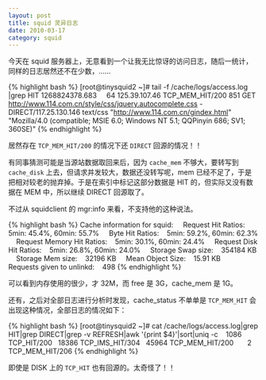 ```yaml
---
layout: post
title: squid 灵异日志
date: 2010-03-17
category: squid
---
```


今天在 squid 服务器上，无意看到一个让我无比惊讶的访问日志，随后一统计，同样的日志居然还不在少数，……

{% highlight bash %}
    [root@tinysquid2 ~]# tail -f /cache/logs/access.log |grep HIT
    1268824378.683     64 125.39.107.46 TCP_MEM_HIT/200 851 GET http://www.114.com.cn/style/css/jquery.autocomplete.css - DIRECT/117.25.130.146 text/css "http://www.114.com.cn/gindex.html" "Mozilla/4.0 (compatible; MSIE 6.0; Windows NT 5.1; QQPinyin 686; SV1; 360SE)"
{% endhighlight %}

居然存在 `TCP_MEM_HIT/200` 的情况下还 `DIRECT` 回源的情况！！

有同事猜测可能是当源站数据取回来后，因为 `cache_mem` 不够大，要转写到 `cache_disk` 上去，但请求并发较大，数据还没转写呢，mem 已经不足了，于是把相对较老的抛弃掉。于是在索引中标记这部分数据是 HIT 的，但实际又没有数据在 MEM 中，所以继续 DIRECT 回源取了。

不过从 squidclient 的 mgr:info 来看，不支持他的这种说法。

{% highlight bash %}
    Cache information for squid:
        Request Hit Ratios:    5min: 45.4%, 60min: 55.7%
        Byte Hit Ratios:    5min: 59.2%, 60min: 62.3%
        Request Memory Hit Ratios:    5min: 30.1%, 60min: 24.4%
        Request Disk Hit Ratios:    5min: 26.8%, 60min: 24.0%
        Storage Swap size:    354184 KB
        Storage Mem size:    32196 KB
        Mean Object Size:    15.91 KB
        Requests given to unlinkd:    498
{% endhighlight %}

可以看到内存使用的很少，才 32M，而 free 是 3G，cache\_mem 是 1G。

还有，之后对全部日志进行分析时发现，cache\_status 不单单是 `TCP_MEM_HIT` 会出现这种情况，全部日志的情况如下：

{% highlight bash %}
    [root@tinysquid2 ~]# cat /cache/logs/access.log|grep HIT|grep DIRECT|grep -v REFRESH|awk '{print $4}'|sort|uniq -c
       1086 TCP_HIT/200
      18386 TCP_IMS_HIT/304
      45964 TCP_MEM_HIT/200
          2 TCP_MEM_HIT/206
{% endhighlight %}

即使是 DISK 上的 `TCP_HIT` 也有回源的。太奇怪了！！

